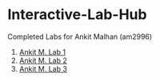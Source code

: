 # Interactive-Lab-Hub

Completed Labs for Ankit Malhan (am2996)

1. [Ankit M. Lab 1](https://github.com/ankit-health-tech/lab1-devices/blob/master/README.md)
2. [Ankit M. Lab 2](https://github.com/ankit-health-tech/device-lab2)
3. [Ankit M. Lab 3](https://github.com/ankit-health-tech/device-lab3/blob/master/README.md)
